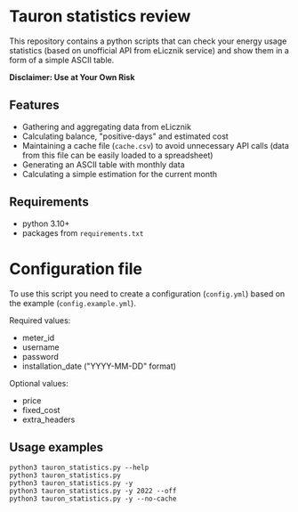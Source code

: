 # Tauron statistics review

This repository contains a python scripts that can check your energy usage statistics (based on unofficial API from eLicznik service) and show them in a form of a simple ASCII table.

**Disclaimer: Use at Your Own Risk**

## Features

* Gathering and aggregating data from eLicznik
* Calculating balance, "positive-days" and estimated cost
* Maintaining a cache file (`cache.csv`) to avoid unnecessary API calls (data from this file can be easily loaded to a spreadsheet)
* Generating an ASCII table with monthly data
* Calculating a simple estimation for the current month

## Requirements
* python 3.10+
* packages from `requirements.txt`

# Configuration file

To use this script you need to create a configuration (`config.yml`) based on the example (`config.example.yml`).

Required values:
* meter_id
* username
* password
* installation_date ("YYYY-MM-DD" format)

Optional values:
* price
* fixed_cost
* extra_headers

## Usage examples

```
python3 tauron_statistics.py --help
python3 tauron_statistics.py
python3 tauron_statistics.py -y
python3 tauron_statistics.py -y 2022 --off
python3 tauron_statistics.py -y --no-cache
```
